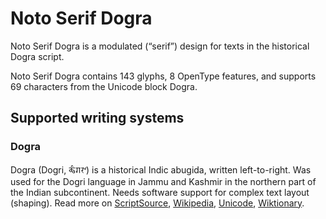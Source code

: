 
# Noto Serif Dogra

Noto Serif Dogra is a modulated (“serif”) design for texts in the historical Dogra script. 

Noto Serif Dogra contains 143 glyphs, 8 OpenType features, and supports 69 characters from the Unicode block Dogra.


## Supported writing systems


### Dogra

Dogra (Dogri, 𑠖𑠵𑠌𑠤𑠬) is a historical Indic abugida, written left-to-right. Was used for the Dogri language in Jammu and Kashmir in the northern part of the Indian subcontinent. Needs software support for complex text layout (shaping). Read more on [ScriptSource](https://scriptsource.org/scr/Dogr), [Wikipedia](https://en.wikipedia.org/wiki/ISO_15924:Dogr), [Unicode](https://www.unicode.org/versions/Unicode13.0.0/ch15.pdf#G100066), [Wiktionary](https://en.wiktionary.org/wiki/Category:Dogra_script).


